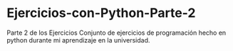 # Ejercicios-con-Python-Parte-2
Parte 2 de los Ejercicios
Conjunto de ejercicios de programación hecho en python durante mi aprendizaje en la universidad.
